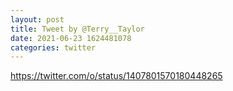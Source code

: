```yaml
--- 
layout: post 
title: Tweet by @Terry__Taylor 
date: 2021-06-23 1624481078 
categories: twitter 
--- 
```

https://twitter.com/o/status/1407801570180448265